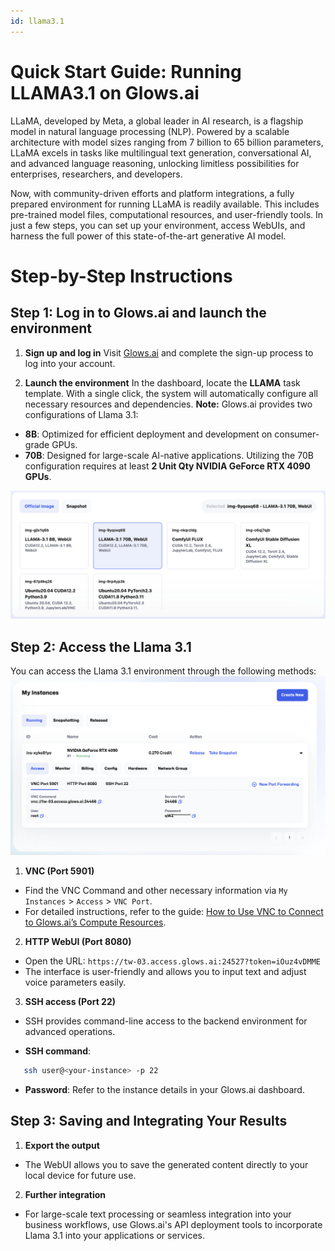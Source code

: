 ```yaml
---
id: llama3.1
---
```


# Quick Start Guide: Running LLAMA3.1 on Glows.ai

LLaMA, developed by Meta, a global leader in AI research, is a flagship model in natural language processing (NLP). Powered by a scalable architecture with model sizes ranging from 7 billion to 65 billion parameters, LLaMA excels in tasks like multilingual text generation, conversational AI, and advanced language reasoning, unlocking limitless possibilities for enterprises, researchers, and developers.

Now, with community-driven efforts and platform integrations, a fully prepared environment for running LLaMA is readily available. This includes pre-trained model files, computational resources, and user-friendly tools. In just a few steps, you can set up your environment, access WebUIs, and harness the full power of this state-of-the-art generative AI model.

# Step-by-Step Instructions

## Step 1: Log in to Glows.ai and launch the environment

1. **Sign up and log in**
   Visit [Glows.ai](https://glows.ai/) and complete the sign-up process to log into your account.

2. **Launch the environment**
   In the dashboard, locate the **LLAMA** task template. With a single click, the system will automatically configure all necessary resources and dependencies.
   **Note:** Glows.ai provides two configurations of Llama 3.1:

- **8B**: Optimized for efficient deployment and development on consumer-grade GPUs.
- **70B**: Designed for large-scale AI-native applications. Utilizing the 70B configuration requires at least **2 Unit Qty NVIDIA GeForce RTX 4090 GPUs**.

![Llama3.1](../tutorials-images/06.LLAMA3.1/01.Llama3.1.png)

## Step 2: Access the Llama 3.1

You can access the Llama 3.1 environment through the following methods:
![MyInstance](../tutorials-images/06.LLAMA3.1/02.MyInstance.png)

1. **VNC (Port 5901)**

- Find the VNC Command and other necessary information via `My Instances` > `Access` > `VNC Port`.
- For detailed instructions, refer to the guide: [How to Use VNC to Connect to Glows.ai’s Compute Resources](https://docs.glows.ai/tutorials/vnc).

2. **HTTP WebUI (Port 8080)**

- Open the URL: `https://tw-03.access.glows.ai:24527?token=iOuz4vDMME`
- The interface is user-friendly and allows you to input text and adjust voice parameters easily.

3. **SSH access (Port 22)**

- SSH provides command-line access to the backend environment for advanced operations.

- **SSH command**:

```bash
   ssh user@<your-instance> -p 22
```

- **Password**: Refer to the instance details in your Glows.ai dashboard.

## Step 3: Saving and Integrating Your Results

1. **Export the output**

- The WebUI allows you to save the generated content directly to your local device for future use.

2. **Further integration**

- For large-scale text processing or seamless integration into your business workflows, use Glows.ai's API deployment tools to incorporate Llama 3.1 into your applications or services.
